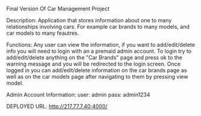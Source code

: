 Final Version Of Car Management Project

Description:
Application that stores information about one to many relationships involving cars. For example car brands to many models, and car models to many feautres.

Functions:
Any user can view the information, if you want to add/edit/delete info you will need to login with an a premaid admin account. To login try to add/edit/delete 
anything on the "Car Brands" page and press ok to the warning message and you will be redirected to the login screen. Once logged in you can add/edit/delete information
on the car brands page as well as on the car models page after navigating to them by pressing view model. 

Admin Account Information:
user: admin
pass: admin1234

DEPLOYED URL: http://217.77.7.40:4000/

